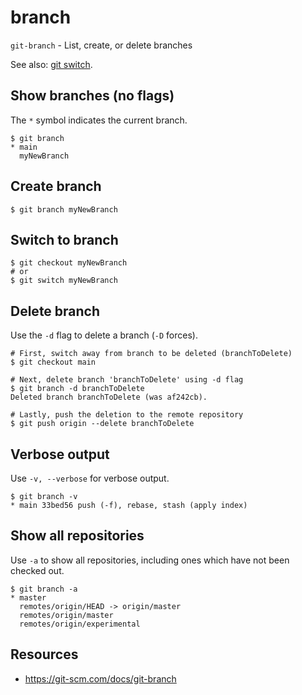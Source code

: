 # branch

`git-branch` - List, create, or delete branches

See also: [git switch](switch.md).

## Show branches (no flags)
The `*` symbol indicates the current branch.
```
$ git branch
* main
  myNewBranch
```

## Create branch
```
$ git branch myNewBranch
```

## Switch to branch
```
$ git checkout myNewBranch
# or
$ git switch myNewBranch
```

## Delete branch
Use the `-d` flag to delete a branch (`-D` forces).

```
# First, switch away from branch to be deleted (branchToDelete)
$ git checkout main

# Next, delete branch 'branchToDelete' using -d flag
$ git branch -d branchToDelete
Deleted branch branchToDelete (was af242cb).

# Lastly, push the deletion to the remote repository
$ git push origin --delete branchToDelete
```

## Verbose output
Use `-v, --verbose` for verbose output.
```
$ git branch -v
* main 33bed56 push (-f), rebase, stash (apply index)
```

## Show all repositories
Use `-a` to show all repositories, including ones which have not been checked out.
```
$ git branch -a
* master
  remotes/origin/HEAD -> origin/master
  remotes/origin/master
  remotes/origin/experimental
```

## Resources
- https://git-scm.com/docs/git-branch
